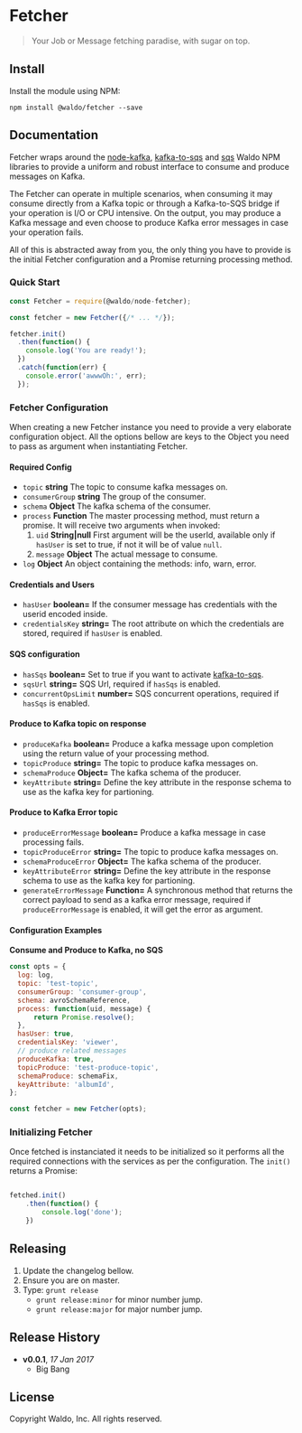 # Fetcher

> Your Job or Message fetching paradise, with sugar on top.

## Install

Install the module using NPM:

```
npm install @waldo/fetcher --save
```

## Documentation

Fetcher wraps around the [node-kafka](https://github.com/waldophotos/waldo-node-kafka), [kafka-to-sqs][] and [sqs](https://github.com/waldophotos/node-sqs) Waldo NPM libraries to provide a uniform and robust interface to consume and produce messages on Kafka.

The Fetcher can operate in multiple scenarios, when consuming it may consume directly from a Kafka topic or through a Kafka-to-SQS bridge if your operation is I/O or CPU intensive. On the output, you may produce a Kafka message and even choose to produce Kafka error messages in case your operation fails.

All of this is abstracted away from you, the only thing you have to provide is the initial Fetcher configuration and a Promise returning processing method.

### Quick Start

```js
const Fetcher = require(@waldo/node-fetcher);

const fetcher = new Fetcher({/* ... */});

fetcher.init()
  .then(function() {
    console.log('You are ready!');
  })
  .catch(function(err) {
    console.error('awwwOh:', err);
  });
```

### Fetcher Configuration

When creating a new Fetcher instance you need to provide a very elaborate configuration object. All the options bellow are keys to the Object you need to pass as argument when instantiating Fetcher.

#### Required Config

* `topic` **string** The topic to consume kafka messages on.
* `consumerGroup` **string** The group of the consumer.
* `schema` **Object** The kafka schema of the consumer.
* `process` **Function** The master processing method, must return a promise. It will receive two arguments when invoked:
  1. `uid` **String|null** First argument will be the userId, available only if `hasUser` is set to true, if not it will be of value `null`.
  1. `message` **Object** The actual message to consume.
* `log` **Object** An object containing the methods: info, warn, error.

#### Credentials and Users

* `hasUser` **boolean=** If the consumer message has credentials with the userid encoded inside.
* `credentialsKey` **string=** The root attribute on which the credentials are stored, required if `hasUser` is enabled.

#### SQS configuration

* `hasSqs` **boolean=** Set to true if you want to activate [kafka-to-sqs][].
* `sqsUrl` **string=** SQS Url, required if `hasSqs` is enabled.
* `concurrentOpsLimit` **number=** SQS concurrent operations, required if `hasSqs` is enabled.

#### Produce to Kafka topic on response

* `produceKafka` **boolean=** Produce a kafka message upon completion using the return value of your processing method.
* `topicProduce` **string=** The topic to produce kafka messages on.
* `schemaProduce` **Object=** The kafka schema of the producer.
* `keyAttribute` **string=** Define the key attribute in the response schema to use as the kafka key for partioning.

#### Produce to Kafka Error topic

* `produceErrorMessage` **boolean=** Produce a kafka message in case processing fails.
* `topicProduceError` **string=** The topic to produce kafka messages on.
* `schemaProduceError` **Object=** The kafka schema of the producer.
* `keyAttributeError` **string=** Define the key attribute in the response schema to use as the kafka key for partioning.
* `generateErrorMessage` **Function=** A synchronous method that returns the correct payload to send as a kafka error message, required if `produceErrorMessage` is enabled, it will get the error as argument.

#### Configuration Examples

**Consume and Produce to Kafka, no SQS**

```js
const opts = {
  log: log,
  topic: 'test-topic',
  consumerGroup: 'consumer-group',
  schema: avroSchemaReference,
  process: function(uid, message) {
      return Promise.resolve();
  },
  hasUser: true,
  credentialsKey: 'viewer',
  // produce related messages
  produceKafka: true,
  topicProduce: 'test-produce-topic',
  schemaProduce: schemaFix,
  keyAttribute: 'albumId',
};

const fetcher = new Fetcher(opts);
```

### Initializing Fetcher

Once fetched is instanciated it needs to be initialized so it performs all the required connections with the services as per the configuration. The `init()` returns a Promise:

```js

fetched.init()
    .then(function() {
        console.log('done');
    })
```

## Releasing

1. Update the changelog bellow.
1. Ensure you are on master.
1. Type: `grunt release`
    * `grunt release:minor` for minor number jump.
    * `grunt release:major` for major number jump.

## Release History

- **v0.0.1**, *17 Jan 2017*
    - Big Bang

## License

Copyright Waldo, Inc. All rights reserved.

[kafka-to-sqs]: https://github.com/waldophotos/node-kafka-to-sqs
